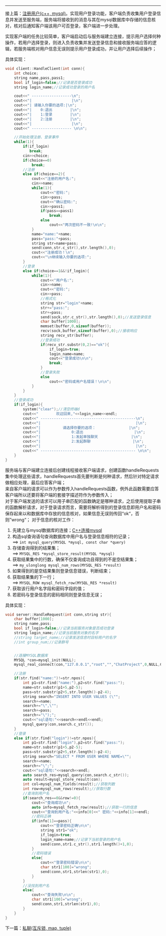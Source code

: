 ---  

接上篇：[注册用户(c++, mysql)](/注册用户(c++,-mysql))。实现用户登录功能，客户端负责收集用户登录信息并发送至服务端，服务端将接收到的消息与其在mysql数据库中存储的信息核对，核对后通知客户端该用户可否登录，客户端进一步处理。

实现客户端的任务比较简单，客户端启动后与服务端建立连接，提示用户选择何种操作，若用户选择登录，则进入负责收集并发送登录信息和接收服务端应答的逻辑，若服务端核对用户信息无误则提示用户登录成功，并让用户选择后续操作；  

具体实现：
```c++
void client::HandleClient(int conn){
    int choice;
    string name,pass,pass1;
    bool if_login=false;//记录是否登录成功
    string login_name;//记录成功登录的用户名

    cout<<" ------------------\n";
    cout<<"|                  |\n";
    cout<<"| 请输入你要的选项:|\n";
    cout<<"|    0:退出        |\n";
    cout<<"|    1:登录        |\n";
    cout<<"|    2:注册        |\n";
    cout<<"|                  |\n";
    cout<<" ------------------ \n\n";

    //开始处理注册、登录事件
    while(1){
        if(if_login)
           break;
        cin>>choice;
        if(choice==0)
            break;
        //注册
        else if(choice==2){
            cout<<"注册的用户名:";
            cin>>name;
            while(1){
                cout<<"密码:";
                cin>>pass;
                cout<<"确认密码:";
                cin>>pass1;
                if(pass==pass1)
                    break;
                else
                    cout<<"两次密码不一致!\n\n";
            }
            name="name:"+name;
            pass="pass:"+pass;
            string str=name+pass;
            send(conn,str.c_str(),str.length(),0);
            cout<<"注册成功！\n";
            cout<<"\n继续输入你要的选项:";
        }
        //登录
        else if(choice==1&&!if_login){
            while(1){
                cout<<"用户名:";
                cin>>name;
                cout<<"密码:";
                cin>>pass;
                //格式化
                string str="login"+name;
                str+="pass:";
                str+=pass;
                send(sock,str.c_str(),str.length(),0);//发送登录信息
                char buffer[1000];
                memset(buffer,0,sizeof(buffer));
                recv(sock,buffer,sizeof(buffer),0);//接收响应
                string recv_str(buffer);
                //登录成功
                if(recv_str.substr(0,2)=="ok"){
                    if_login=true;
                    login_name=name;
                    cout<<"登录成功\n\n";
                    break;
                }
                //登录失败
                else
                    cout<<"密码或用户名错误！\n\n";
            }
        }
    }
    //登录成功
    if(if_login){
        system("clear");//清空终端d
        cout<<"        欢迎回来,"<<login_name<<endl;
        cout<<" -------------------------------------------\n";
        cout<<"|                                           |\n";
        cout<<"|          请选择你要的选项：               |\n";
        cout<<"|              0:退出                       |\n";
        cout<<"|              1:发起单独聊天               |\n";
        cout<<"|              2:发起群聊                   |\n";
        cout<<"|                                           |\n";
        cout<<" ------------------------------------------- \n\n";
    }
}
```

服务端与客户端建立连接后创建线程接收客户端请求，创建函数handleRequests集中处理这些请求，handleRequests首先要判断是何种请求，然后针对特定请求做相应处理，最后应答客户端；  
来自客户端的请求可以作为参数传入handleRequests函数，例外此函数需要应答客户端所以还要将客户端的套接字描述符作为参数传入；  
对于客户端发送的请求可以用子串匹配的函数确定是哪种请求，之后使用提取子串的函数解析请求，对于登录请求而言，需要将解析得到的登录信息即用户名和密码保存起来以和数据库中存放的信息核对，如果信息无误则传回“ok“，否则”wrong“；
对于信息的核对工作：
1. 先建立与mysql数据库的连接；[C++连接mysql](/C++连接mysql)
2. 构造sql查询语句查询数据库中用户名与登录信息相符的记录；   
   ==> `int mysql_query(MYSQL *mysql, const char *query)`
3. 存储查询得到的结果集；  
   ==> `MYSQL_RES *mysql_store_result(MYSQL *mysql)`
4. 获取结果集中的行数，确保不仅查询成功且得到的不是空结果集；  
   ==> `my_ulonglong mysql_num_rows(MYSQL_RES *result)`
5. 如果得到的是空结果集则登录信息错误，判断结束；
6. 获取结果集的下一行；  
   ==> `MYSQL_ROW mysql_fetch_row(MYSQL_RES *result)`
7. 获取该行用户名字段和密码字段的值；
8. 若密码与登录信息的密码相同则登录信息无误；

具体实现：
```c++
void server::HandleRequest(int conn,string str){
    char buffer[1000];
    string name,pass;
    bool if_login=false;//记录当前服务对象是否成功登录
    string login_name;//记录当前服务对象的名字
    //string target_name;//记录发送信息时目标用户的名字
    //int group_num;//记录群号


    //连接MYSQL数据库
    MYSQL *con=mysql_init(NULL);
    mysql_real_connect(con,"127.0.0.1","root","","ChatProject",0,NULL,CLIENT_MULTI_STATEMENTS);

    //注册
    if(str.find("name:")!=str.npos){
        int p1=str.find("name:"),p2=str.find("pass:");
        name=str.substr(p1+5,p2-5);
        pass=str.substr(p2+5,str.length()-p2-4);
        string search="INSERT INTO USER VALUES (\"";
        search+=name;
        search+="\",\"";
        search+=pass;
        search+="\");";
        cout<<"sql语句:"<<search<<endl<<endl;
        mysql_query(con,search.c_str());
    }
    //登录
    else if(str.find("login")!=str.npos){
        int p1=str.find("login"),p2=str.find("pass:");
        name=str.substr(p1+5,p2-5);
        pass=str.substr(p2+5,str.length()-p2-4);
        string search="SELECT * FROM USER WHERE NAME=\"";
        search+=name;
        search+="\";";
        cout<<"sql语句:"<<search<<endl;
        auto search_res=mysql_query(con,search.c_str());
        auto result=mysql_store_result(con);
        int col=mysql_num_fields(result);//获取列数
        int row=mysql_num_rows(result);//获取行数
        //查询到用户名
        if(search_res==0&&row!=0){
            cout<<"查询成功\n";
            auto info=mysql_fetch_row(result);//获取一行的信息
            cout<<"查询到用户名:"<<info[0]<<" 密码:"<<info[1]<<endl;
            //密码正确
            if(info[1]==pass){
                cout<<"登录密码正确\n\n";
                string str1="ok";
                if_login=true;
                login_name=name;//记录下当前登录的用户名
                send(conn,str1.c_str(),str1.length()+1,0);
            }
            //密码错误
            else{
                cout<<"登录密码错误\n\n";
                char str1[100]="wrong";
                send(conn,str1,strlen(str1),0);
            }
        }
        //没找到用户名
        else{
            cout<<"查询失败\n\n";
            char str1[100]="wrong";
            send(conn,str1,strlen(str1),0);
        }
    }
}
```
下一篇：[私聊(互斥锁, map, tuple)](/私聊(互斥锁,-map,-tuple))










